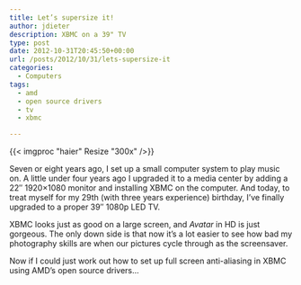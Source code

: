 ```yaml
---
title: Let’s supersize it!
author: jdieter
description: XBMC on a 39" TV
type: post
date: 2012-10-31T20:45:50+00:00
url: /posts/2012/10/31/lets-supersize-it
categories:
  - Computers
tags:
  - amd
  - open source drivers
  - tv
  - xbmc

---
```

{{< imgproc "haier" Resize "300x" />}}

Seven or eight years ago, I set up a small computer system to play music on. A little under four years ago I upgraded it to a media center by adding a 22&#8243; 1920&#215;1080 monitor and installing XBMC on the computer. And today, to treat myself for my 29th (with three years experience) birthday, I&#8217;ve finally upgraded to a proper 39&#8243; 1080p LED TV.

XBMC looks just as good on a large screen, and _Avatar_ in HD is just gorgeous. The only down side is that now it&#8217;s a lot easier to see how bad my photography skills are when our pictures cycle through as the screensaver.

Now if I could just work out how to set up full screen anti-aliasing in XBMC using AMD&#8217;s open source drivers&#8230;
